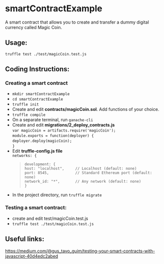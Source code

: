# smartContractExample
A smart contract that allows you to create and transfer a dummy digital currency called Magic Coin.  

## Usage:
`truffle test ./test/magicCoin.test.js`

## Coding Instructions:  

### Creating a smart contract  
- `mkdir smartContractExample`  
- `cd smartContractExample`  
- `truffle init`  
- Create and edit __contracts/magicCoin.sol__. Add functions of your choice.  
- `truffle compile`  
- On a separate terminal, run `ganache-cli`  
- Create and edit __migrations/2_deploy_contracts.js__  
     `var magicCoin = artifacts.require('magicCoin');`  
     `module.exports = function(deployer) {`  
        `deployer.deploy(magicCoin);`  
     `}`  
- Edit __truffle-config.js file__  
    `networks: {`  
    > `development: {`  
    > `host: "localhost",     // Localhost (default: none)`  
    > `port: 8545,            // Standard Ethereum port (default: none)`  
    > `network_id: "*",       // Any network (default: none)`  
    `}`  
- In the project directory, run `truffle migrate`  
    
### Testing a smart contract:  
- create and edit test/magicCoin.test.js  
- `truffle test ./test/magicCoin.test.js`  

## Useful links:
https://medium.com/@gus_tavo_guim/testing-your-smart-contracts-with-javascript-40d4edc2abed


